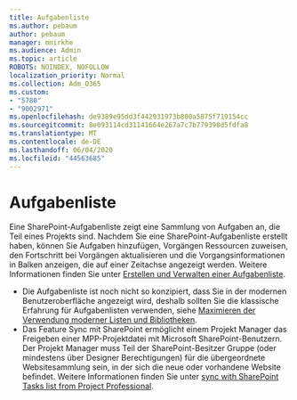```yaml
---
title: Aufgabenliste
ms.author: pebaum
author: pebaum
manager: mnirkhe
ms.audience: Admin
ms.topic: article
ROBOTS: NOINDEX, NOFOLLOW
localization_priority: Normal
ms.collection: Adm_O365
ms.custom:
- "5780"
- "9002971"
ms.openlocfilehash: de9389e95dd3f442931973b800a5875f719154cc
ms.sourcegitcommit: 8e093114cd31141664e267a7c7b779398d5fdfa8
ms.translationtype: MT
ms.contentlocale: de-DE
ms.lasthandoff: 06/04/2020
ms.locfileid: "44563685"
---
```

# <a name="task-list"></a>Aufgabenliste

Eine SharePoint-Aufgabenliste zeigt eine Sammlung von Aufgaben an, die Teil eines Projekts sind. Nachdem Sie eine SharePoint-Aufgabenliste erstellt haben, können Sie Aufgaben hinzufügen, Vorgängen Ressourcen zuweisen, den Fortschritt bei Vorgängen aktualisieren und die Vorgangsinformationen in Balken anzeigen, die auf einer Zeitachse angezeigt werden. Weitere Informationen finden Sie unter [Erstellen und Verwalten einer Aufgabenliste](https://support.microsoft.com/office/466ad207-46fd-4c77-9af1-41bc23cec21a).  

-   Die Aufgabenliste ist noch nicht so konzipiert, dass Sie in der modernen Benutzeroberfläche angezeigt wird, deshalb sollten Sie die klassische Erfahrung für Aufgabenlisten verwenden, siehe [Maximieren der Verwendung moderner Listen und Bibliotheken](https://docs.microsoft.com/sharepoint/dev/transform/modernize-userinterface-lists-and-libraries).
-   Das Feature Sync mit SharePoint ermöglicht einem Projekt Manager das Freigeben einer MPP-Projektdatei mit Microsoft SharePoint-Benutzern. Der Projekt Manager muss Teil der SharePoint-Besitzer Gruppe (oder mindestens über Designer Berechtigungen) für die übergeordnete Websitesammlung sein, in der sich die neue oder vorhandene Website befindet. Weitere Informationen finden Sie unter [sync with SharePoint Tasks list from Project Professional](https://docs.microsoft.com/office/troubleshoot/project/sync-with-tasks-from-project).